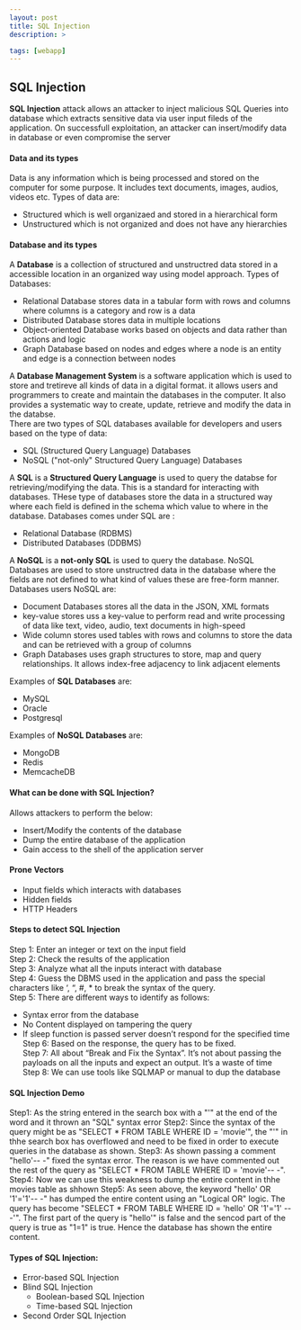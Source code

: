 ```yaml
---
layout: post
title: SQL Injection
description: >

tags: [webapp]
---
```


## SQL Injection

**SQL Injection** attack allows an attacker to inject malicious SQL Queries into database which extracts sensitive data via user input fileds of the application. On successfull exploitation, an attacker can insert/modify data in database or even compromise the server 
#### Data and its types
Data is any information which is being processed and stored on the computer for some purpose. It includes text documents, images, audios, videos etc.
Types of data are:
 - Structured which is well organizaed and stored in a hierarchical form
 - Unstructured which is not organized and does not have any hierarchies
#### Database and its types
A **Database** is a collection of structured and unstructred data stored in a accessible location in an organized way using model approach.
Types of Databases:
 - Relational Database stores data in a tabular form with rows and columns where columns is a category and row is a data
 - Distributed Database stores data in multiple locations
 - Object-oriented Database works based on objects and data rather than actions and logic
 - Graph Database based on nodes and edges where a node is an entity and edge is a connection between nodes


A **Database Management System** is a software application which is used to store and tretireve all kinds of data in a digital format. it allows users and programmers to create and maintain the databases in the computer. It also provides a systematic way to create, update, retrieve and modify the data in the databse.  
There are two types of SQL databases available for developers and users based on the type of data:
 - SQL (Structured Query Language) Databases
 - NoSQL ("not-only" Structured Query Language) Databases


A __SQL__ is a **Structured Query Language** is used to query the databse for retrieving/modifying the data. This is a standard for interacting with databases. THese type of databases store the data in a structured way where each field is defined in the schema which value to where in the database.
Databases comes under SQL are :
 - Relational Database (RDBMS)
 - Distributed Databases (DDBMS)


A __NoSQL__ is a **not-only SQL** is used to query the database. NoSQL Databases are used to store unstructred data in the database where the fields are not defined to what kind of values these are free-form manner. 
Databases users NoSQL are:
 - Document Databases stores all the data in the JSON, XML formats
 - key-value stores uss a key-value to perform read and write processing of data like text, video, audio, text documents in high-speed
 - Wide column stores used tables with rows and columns to store the data and can be retrieved with a group of columns
 - Graph Databases uses graph structures to store, map and query relationships. It allows index-free adjacency to link adjacent elements 
 
 
Examples of **SQL Databases** are:  
  - MySQL
  - Oracle
  - Postgresql
 
 
 Examples of **NoSQL Databases** are:
  - MongoDB
  - Redis
  - MemcacheDB
#### What can be done with SQL Injection?
Allows attackers to perform the below:  
 - Insert/Modify the contents of the database  
 - Dump the entire database of the application  
 - Gain access to the shell of the application server  
#### Prone Vectors  
 - Input fields which interacts with databases  
 - Hidden fields  
 - HTTP Headers
#### Steps to detect SQL Injection
  Step 1: Enter an integer or text on the input field  
  Step 2: Check the results of the application  
  Step 3: Analyze what all the inputs interact with database  
  Step 4: Guess the DBMS used in the application and pass the special characters like ‘, “, #, * to break the syntax of the query.  
  Step 5: There are different ways to identify as follows:  
  - Syntax error from the database  
  - No Content displayed on tampering the query  
  - If sleep function is passed server doesn’t respond for the specified time
  Step 6: Based on the response, the query has to be fixed.  
  Step 7: All about “Break and Fix the Syntax”. It’s not about passing the payloads on all the inputs and expect an output. It’s  a waste of time  
  Step 8: We can use tools like SQLMAP or manual to dup the database
#### SQL Injection Demo
  Step1: As the string entered in the search box with a "'" at the end of the word and it thrown an "SQL" syntax error
  Step2: Since the syntax of the query might be as "SELECT * FROM TABLE WHERE ID = 'movie'", the "'" in thhe search box has overflowed and need to be fixed in order to execute queries in the database as shown.
  Step3: As shown passing a comment "hello'-- -" fixed the syntax error. The reason is we have commented out the rest of the query as "SELECT * FROM TABLE WHERE ID = 'movie'-- -". 
  Step4: Now we can use this weakness to dump the entire content in thhe movies table as shhown
  Step5: As seen above, the keyword "hello' OR '1'='1'-- -" has dumped the entire content using an "Logical OR" logic. The query has become "SELECT * FROM TABLE WHERE ID = 'hello' OR '1'='1' -- -'". The first part of the query is "hello'" is false and the sencod part of the query is true as "1=1" is true. Hence the database has shown the entire content.
#### Types of SQL Injection:
 - Error-based SQL Injection  
 - Blind SQL Injection  
   - Boolean-based SQL Injection  
   - Time-based SQL Injection  
 - Second Order SQL Injection

